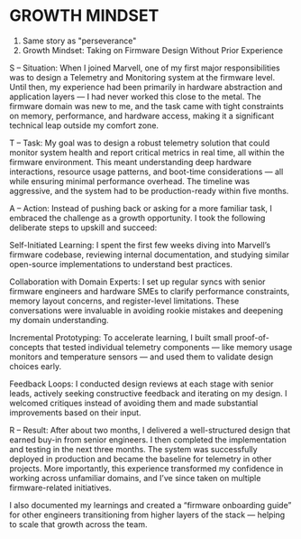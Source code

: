 # GROWTH MINDSET

1) Same story as "perseverance"
2) Growth Mindset: Taking on Firmware Design Without Prior Experience

S – Situation:
When I joined Marvell, one of my first major responsibilities was to design a Telemetry and Monitoring system at the firmware level. Until then, my experience had been primarily in hardware abstraction and application layers — I had never worked this close to the metal. The firmware domain was new to me, and the task came with tight constraints on memory, performance, and hardware access, making it a significant technical leap outside my comfort zone.

T – Task:
My goal was to design a robust telemetry solution that could monitor system health and report critical metrics in real time, all within the firmware environment. This meant understanding deep hardware interactions, resource usage patterns, and boot-time considerations — all while ensuring minimal performance overhead. The timeline was aggressive, and the system had to be production-ready within five months.

A – Action:
Instead of pushing back or asking for a more familiar task, I embraced the challenge as a growth opportunity. I took the following deliberate steps to upskill and succeed:

Self-Initiated Learning: I spent the first few weeks diving into Marvell’s firmware codebase, reviewing internal documentation, and studying similar open-source implementations to understand best practices.

Collaboration with Domain Experts: I set up regular syncs with senior firmware engineers and hardware SMEs to clarify performance constraints, memory layout concerns, and register-level limitations. These conversations were invaluable in avoiding rookie mistakes and deepening my domain understanding.

Incremental Prototyping: To accelerate learning, I built small proof-of-concepts that tested individual telemetry components — like memory usage monitors and temperature sensors — and used them to validate design choices early.

Feedback Loops: I conducted design reviews at each stage with senior leads, actively seeking constructive feedback and iterating on my design. I welcomed critiques instead of avoiding them and made substantial improvements based on their input.

R – Result:
After about two months, I delivered a well-structured design that earned buy-in from senior engineers. I then completed the implementation and testing in the next three months. The system was successfully deployed in production and became the baseline for telemetry in other projects. More importantly, this experience transformed my confidence in working across unfamiliar domains, and I’ve since taken on multiple firmware-related initiatives.

I also documented my learnings and created a “firmware onboarding guide” for other engineers transitioning from higher layers of the stack — helping to scale that growth across the team.

